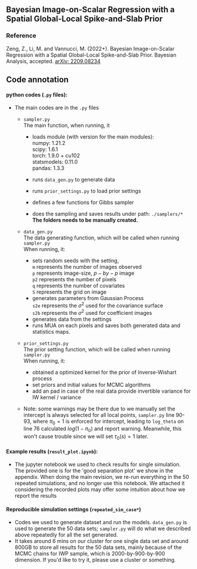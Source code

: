 ## Bayesian Image-on-Scalar Regression with a Spatial Global-Local Spike-and-Slab Prior
### Reference  
Zeng, Z., Li, M. and Vannucci, M. (2022+). Bayesian Image-on-Scalar Regression with a Spatial Global-Local Spike-and-Slab Prior. Bayesian Analysis, accepted. [arXiv: 2209.08234](https://arxiv.org/abs/2209.08234)

## Code annotation 

#### python codes (`.py` files):

- The main codes are in the `.py` files

  - `sampler.py`  
    The main function, when running, it  
    - loads module (with version for the main modules):  
      numpy: 1.21.2  
      scipy: 1.6.1  
      torch: 1.9.0 + cu102  
      statsmodels: 0.11.0  
      pandas: 1.3.3  

    - runs `data_gen.py` to generate data   
    - runs `prior_settings.py` to load prior settings  
    - defines a few functions for Gibbs sampler  
    - does the sampling and saves results under path: `./samplers/*`  
      **The folders needs to be manually created.**  
  - `data_gen.py`  
    The data generating function, which will be called when running `sampler.py`  
    When running, it:  
    - sets random seeds with the setting,  
      `m` represents the number of images observed  
      `p` represents image-size, $p-by-p$ image  
      `p2` represents the number of pixels  
      `q` represents the number of covariates  
      `S` represents the grid on image  
    - generates parameters from Gaussian Process  
      `s2e` represents the $\sigma^2$ used for the covariance surface  
      `s2b` represents the $\sigma^2$ used for coefficient images  
    - generates data from the settings  
    - runs MUA on each pixels and saves both generated data and statistics maps.  
  - `prior_settings.py`  
    The prior setting function, which will be called when running `sampler.py`  
    When running, it:  
    - obtained a optimized kernel for the prior of Inverse-Wishart process  
    - set priors and initial values for MCMC algorithms  
    - add an pad in case of the real data provide invertible variance for IW kernel / variance  


  - Note: some warnings may be there due to we manually set the intercept is always selected for all local points, `sampler.py` line 90-93, where $\pi_0 = 1$ is enforced for intercept, leading to `log_theta` on line 76 calculated $log(1-\pi_0)$ and report warning. Meanwhile, this won't cause trouble since we will set $\tau_0(s) = 1$ later. 

#### Example results (`result_plot.ipynb`):

- The jupyter notebook we used to check results for single simulation. The provided one is for the 'good separation plot' we show in the appendix. When doing the main revision, we re-run everything in the 50 repeated simulations, and no longer use this notebook.
  We attached it considering the recorded plots may offer some intuition about how we report the results

#### Reproducible simulation settings (`repeated_sim_case*`)

- Codes we used to generate dataset and run the models. `data_gen.py` is used to generate the 50 data sets;
  `sampler.py` will do what we described above repeatedly for all the set generated.
- It takes around 6 mins on our cluster for one single data set and around 800GB to store all results for the 50 data sets, mainly because of the MCMC chains for IWP sample, which is 2000-by-900-by-900 dimension. If you'd like to try it, please use a cluster or something.

